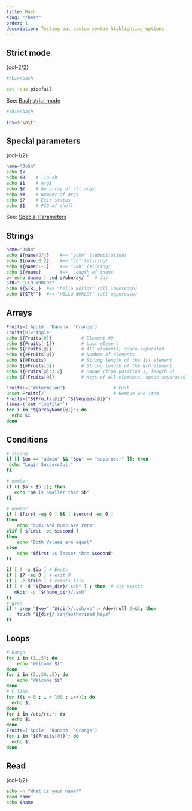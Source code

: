 ```yaml
---
title: Bash
slug: "/bash"
order: 1
description: Testing out custom syntax highlighting options
---
```


## Strict mode

{col-2/2}

```bash
#/bin/bash

set -euo pipefail
```

See: [Bash strict mode](https://delightlylinux.wordpress.com/2020/02/16/bash-ifs-what-is-the-internal-field-separator/)

```bash
#/bin/bash

IFS=$'\n\t'
```

## Special parameters

{col-1/2}

```bash
name="John"
echo $x
echo $0    # ./a.sh
echo $1	   # Arg1
echo $@    # An array of all args
echo $#    # Number of args
echo $?    # Exit status
echo $$    # PID of shell
```

See: [Special Parameters](https://www.gnu.org/software/bash/manual/html_node/Special-Parameters.html)

## Strings

```bash
name="John"
echo ${name/J/j}    #=> "john" (substitution)
echo ${name:0:2}    #=> "Jo" (slicing)
echo ${name::-1}    #=> "Joh" (slicing)
echo ${#name}       #=>  Length of $name
b=`echo $name | sed s/ohn/ay/ `  # Jay
STR="HELLO WORLD!"
echo ${STR,,}  #=> "hello world!" (all lowercase)
echo ${STR^^}  #=> "HELLO WORLD!" (all uppercase)
```

## Arrays

```bash
Fruits=('Apple' 'Banana' 'Orange')
Fruits[0]="Apple"
echo ${Fruits[0]}           # Element #0
echo ${Fruits[-1]}          # Last element
echo ${Fruits[@]}           # All elements, space-separated
echo ${#Fruits[@]}          # Number of elements
echo ${#Fruits}             # String length of the 1st element
echo ${#Fruits[3]}          # String length of the Nth element
echo ${Fruits[@]:3:2}       # Range (from position 3, length 2)
echo ${!Fruits[@]}          # Keys of all elements, space-separated

Fruits+=('Watermelon')                  # Push
unset Fruits[2]                         # Remove one item
Fruits=("${Fruits[@]}" "${Veggies[@]}")
lines=(`cat "logfile"`)
for i in "${arrayName[@]}"; do
  echo $i
done

```

## Conditions

```bash
# string
if [[ $un == "admin" && "$pw" == "superuser" ]]; then
 echo "Login Successful."
fi

# number
if (( $a < $b )); then
   echo "$a is smaller than $b"
fi

# number
if [ $first -eq 0 ] && [ $second -eq 0 ]
then
	echo "Num1 and Num2 are zero"
elif [ $first -eq $second ]
then
	echo "Both Values are equal"
else
	echo "$first is lesser than $second"
fi

if [ ! -z $ip ] # Empty
if [ $? -eq 0 ] # exit 0
if [ -e $file ] # exists file
if [ ! -d "${home_dir}/.ssh" ] ; then  # dir exists
   mkdir -p "${home_dir}/.ssh"
fi
# grep
if ! grep "$key" "${dir}/.ssh/xs" > /dev/null 2>&1; then
	touch "${dir}/.ssh/authorized_keys"
fi
```

## Loops

```bash
# Range
for i in {1..5}; do
    echo "Welcome $i"
done
for i in {5..50..5}; do
    echo "Welcome $i"
done
# C-like
for ((i = 0 ; i < 100 ; i++)); do
  echo $i
done
for i in /etc/rc.*; do
  echo $i
done
Fruits=('Apple' 'Banana' 'Orange')
for i in "${Fruits[@]}"; do
  echo $i
done
```

## Read

{col-1/2}

```bash
echo -n "What is your name?"
read name
echo $name
```
